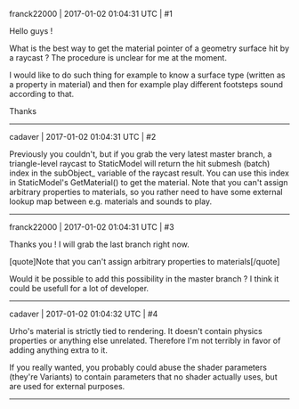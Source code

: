franck22000 | 2017-01-02 01:04:31 UTC | #1

Hello guys ! 

What is the best way to get the material pointer of a geometry surface hit by a raycast ? The procedure is unclear for me at the moment.

I would like to do such thing for example to know a surface type (written as a property in material) and then for example play different footsteps sound according to that.

Thanks

-------------------------

cadaver | 2017-01-02 01:04:31 UTC | #2

Previously you couldn't, but if you grab the very latest master branch, a triangle-level raycast to StaticModel will return the hit submesh (batch) index in the subObject_ variable of the raycast result. You can use this index in StaticModel's GetMaterial() to get the material. Note that you can't assign arbitrary properties to materials, so you rather need to have some external lookup map between e.g. materials and sounds to play.

-------------------------

franck22000 | 2017-01-02 01:04:31 UTC | #3

Thanks you ! I will grab the last branch right now.

[quote]Note that you can't assign arbitrary properties to materials[/quote]

Would it be possible to add this possibility in the master branch ? I think it could be usefull for a lot of developer.

-------------------------

cadaver | 2017-01-02 01:04:32 UTC | #4

Urho's material is strictly tied to rendering. It doesn't contain physics properties or anything else unrelated. Therefore I'm not terribly in favor of adding anything extra to it.

If you really wanted, you probably could abuse the shader parameters (they're Variants) to contain parameters that no shader actually uses, but are used for external purposes.

-------------------------

